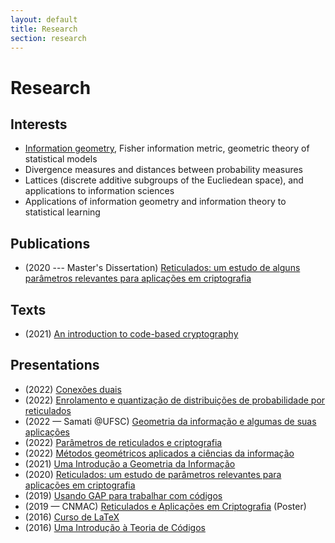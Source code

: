 ```yaml
---
layout: default
title: Research
section: research
---
```


# Research

## Interests

- [Information geometry](/information-geometry), Fisher information metric, geometric theory of statistical models
- Divergence measures and distances between probability measures
- Lattices (discrete additive subgroups of the Eucliedean space), and applications to information sciences
- Applications of information geometry and information theory to statistical learning

## Publications

- (2020 --- Master's Dissertation) [Reticulados: um estudo de alguns parâmetros
relevantes para aplicações em criptografia](docs/dissertacao.pdf)

## Texts

- (2021) [An introduction to code-based cryptography](docs/code-based-cripto.pdf)

## Presentations

- (2022) [Conexões duais](docs/conexoes-duais-2022.pdf)
- (2022) [Enrolamento e quantização de distribuições de probabilidade por reticulados](docs/enrolamento-quantizacao-2022.pdf)
- (2022 — Samati @UFSC) [Geometria da informação e algumas de suas aplicações](docs/geoinfo-ufsc-2022.pdf)
- (2022) [Parâmetros de reticulados e criptografia](docs/crypto-lattice-2022.pdf)
- (2022) [Métodos geométricos aplicados a ciências da informação](docs/quali-doutorado.pdf)
- (2021) [Uma Introdução a Geometria da Informação](docs/info-geometry2021.pdf)
- (2020) [Reticulados: um estudo de parâmetros relevantes para aplicações em criptografia](docs/defesa-mestrado.pdf)
- (2019) [Usando GAP para trabalhar com códigos](docs/gap-2019.pdf)
- (2019 — CNMAC) [Reticulados e Aplicações em Criptografia](docs/cnmac-2019-poster.pdf) (Poster)
- (2016) [Curso de LaTeX](/curso-LaTeX-camecc)
- (2016) [Uma Introdução à Teoria de Códigos](docs/divulgamat2016.pdf)
